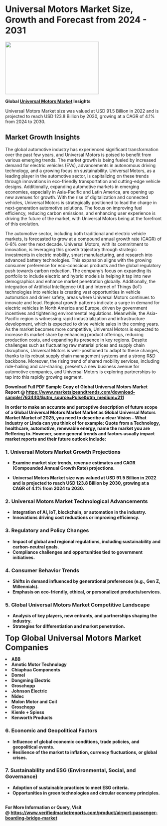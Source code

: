 <H1>Universal Motors Market Size, Growth and Forecast from 2024 - 2031</H1><img class="aligncenter size-medium wp-image-584254" src="https://thirdeyenews.in/wp-content/uploads/2024/09/Global-Market-Research-300x168.jpeg" alt="" width="300" height="168" /><p><strong>Global&nbsp;<a href="https://www.marketsizeandtrends.com/download-sample/763440/&amp;utm_source=Pulse&amp;utm_medium=211">Universal Motors Market</a> Insights</strong></p><p>Universal Motors Market size was valued at USD 91.5 Billion in 2022 and is projected to reach USD 123.8 Billion by 2030, growing at a CAGR of 4.1% from 2024 to 2030.</p><p><h2>Market Growth Insights</h2> <p>The global automotive industry has experienced significant transformation over the past few years, and Universal Motors is poised to benefit from various emerging trends. The market growth is being fueled by increased demand for electric vehicles (EVs), advancements in autonomous driving technology, and a growing focus on sustainability. Universal Motors, as a leading player in the automotive sector, is capitalizing on these trends through innovations in eco-friendly transportation and cutting-edge vehicle designs. Additionally, expanding automotive markets in emerging economies, especially in Asia-Pacific and Latin America, are opening up new avenues for growth. With the rise of digitalization and connected vehicles, Universal Motors is strategically positioned to lead the charge in next-generation automotive solutions. The focus on improving fuel efficiency, reducing carbon emissions, and enhancing user experience is driving the future of the market, with Universal Motors being at the forefront of this evolution.</p> <p><strong></strong></p> <p>The automotive sector, including both traditional and electric vehicle markets, is forecasted to grow at a compound annual growth rate (CAGR) of 6-8% over the next decade. Universal Motors, with its commitment to innovation, is leveraging this growth trajectory through strategic investments in electric mobility, smart manufacturing, and research into advanced battery technologies. This expansion aligns with the growing consumer preference for eco-conscious products and the global regulatory push towards carbon reduction. The company’s focus on expanding its portfolio to include electric and hybrid models is helping it tap into new demographics and enhance market penetration globally. Additionally, the integration of Artificial Intelligence (AI) and Internet of Things (IoT) technologies into vehicles is creating vast opportunities in vehicle automation and driver safety, areas where Universal Motors continues to innovate and lead. Regional growth patterns indicate a surge in demand for electric vehicles in North America and Europe, driven by government incentives and tightening environmental regulations. Meanwhile, the Asia-Pacific region is witnessing rapid industrialization and infrastructure development, which is expected to drive vehicle sales in the coming years. As the market becomes more competitive, Universal Motors is expected to increase its market share by enhancing product offerings, reducing production costs, and expanding its presence in key regions. Despite challenges such as fluctuating raw material prices and supply chain disruptions, Universal Motors is well-positioned to adapt to these changes, thanks to its robust supply chain management systems and a strong R&D backbone. Moreover, the rising trend of shared mobility services, including ride-hailing and car-sharing, presents a new business avenue for automotive companies, and Universal Motors is exploring partnerships to tap into this rapidly growing segment.</p> <p><strong></p><p><span class=""><strong>Download Full PDF Sample Copy of Global Universal Motors Market Report</strong> @ <a href="https://www.marketsizeandtrends.com/download-sample/763440/&amp;utm_source=Pulse&amp;utm_medium=211" target="_blank">https://www.marketsizeandtrends.com/download-sample/763440/&amp;utm_source=Pulse&amp;utm_medium=211</a></span></p><p>In order to make an accurate and perceptive description of future scope of a Global&nbsp;Universal Motors Market Market as Global&nbsp;Universal Motors Market Market of 2025, you need to describe a clear Vision &ndash; What Industry or Linda can you think of for example: Quote from a Technology, healthcare, automotive, renewable energy, name the market you are Reffering to. However, some general trends and factors usually impact market reports and their future outlook include:</p><h3>1.&nbsp;<strong>Universal Motors Market Growth Projections</strong></h3><ul><li>Examine market size trends, revenue estimates and CAGR (Compounded Annual Growth Rate) projections.</li><li><p>Universal Motors Market size was valued at USD 91.5 Billion in 2022 and is projected to reach USD 123.8 Billion by 2030, growing at a CAGR of 4.1% from 2024 to 2030.</p></li></ul><h3>2.&nbsp;<strong>Universal Motors Market Technological Advancements</strong></h3><ul><li>Integration of AI, IoT, blockchain, or automation in the industry.</li><li>Innovations driving cost reductions or improving efficiency.</li></ul><h3>3.&nbsp;<strong>Regulatory and Policy Changes</strong></h3><ul><li>Impact of global and regional regulations, including sustainability and carbon-neutral goals.</li><li>Compliance challenges and opportunities tied to government initiatives.</li></ul><h3>4.&nbsp;<strong>Consumer Behavior Trends</strong></h3><ul><li>Shifts in demand influenced by generational preferences (e.g., Gen Z, Millennials).</li><li>Emphasis on eco-friendly, ethical, or personalized products/services.</li></ul><h3>5.&nbsp;<strong>Global Universal Motors Market Competitive Landscape</strong></h3><ul><li>Analysis of key players, new entrants, and partnerships shaping the industry.</li><li>Strategies for differentiation and market penetration.</li></ul><p data-pm-slice="1 1 []"><span style="color: inherit; font-family: inherit; font-size: 25px;">Top Global Universal Motors Market Companies</span></p><div class="" data-test-id=""><p><li>ABB</li><li> Amotic Motor Technology</li><li> Chiaphua Components</li><li> Domel</li><li> Dongming Electric</li><li> Groschopp</li><li> Johnson Electric</li><li> Nidec</li><li> Molon Motor and Coil</li><li> Groschopp</li><li> Kienle + Spiess</li><li> Kenworth Products</li></p></div><h3>6.&nbsp;<strong>Economic and Geopolitical Factors</strong></h3><ul><li>Influence of global economic conditions, trade policies, and geopolitical events.</li><li>Resilience of the market to inflation, currency fluctuations, or global crises.</li></ul><h3>7.&nbsp;<strong>Sustainability and ESG (Environmental, Social, and Governance)</strong></h3><ul><li>Adoption of sustainable practices to meet ESG criteria.</li><li>Opportunities in green technologies and circular economy principles.</li></ul><h2><strong style="font-size: 14px;">For More Information or Query, Visit @&nbsp;</strong><a style="background-color: #ffffff; font-size: 14px;" href="https://www.marketsizeandtrends.com/report/universal-motors-market/" target="_blank">https://www.verifiedmarketreports.com/product/airport-passenger-boarding-bridge-market</a></h2>
